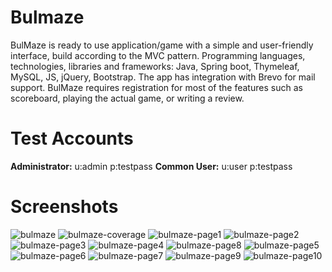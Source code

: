 # Bulmaze

BulMaze is ready to use application/game with a simple and user-friendly interface, build according to the MVC pattern. 
Programming languages, technologies, libraries and frameworks: Java, Spring boot, Thymeleaf, MySQL, JS, jQuery, Bootstrap. The app has integration with Brevo for mail support.
BulMaze requires registration for most of the features such as scoreboard, playing the actual game, or writing a review.

# Test Accounts
**Administrator:** u:admin p:testpass
**Common User:** u:user p:testpass

# Screenshots
![bulmaze](https://github.com/MartinKrystev/bulmaze/assets/81164364/d23fe4f1-3219-4efa-99b9-e55cb4e16eff)
![bulmaze-coverage](https://github.com/MartinKrystev/bulmaze/assets/81164364/2434da7e-03e8-41d1-91c7-8b0e27643d3f)
![bulmaze-page1](https://github.com/MartinKrystev/bulmaze/assets/81164364/458f8352-3caf-4547-ac57-2e812f6980f5)
![bulmaze-page2](https://github.com/MartinKrystev/bulmaze/assets/81164364/f43c2f26-89eb-4feb-99e1-d3d274bed144)
![bulmaze-page3](https://github.com/MartinKrystev/bulmaze/assets/81164364/a8b16e56-58aa-43f3-9365-f308ad460f17)
![bulmaze-page4](https://github.com/MartinKrystev/bulmaze/assets/81164364/d085f44c-c940-4cdb-8bce-1430107888fb)
![bulmaze-page8](https://github.com/MartinKrystev/bulmaze/assets/81164364/bfd4e5a8-365e-4e5f-b12d-b1588b984e1a)
![bulmaze-page5](https://github.com/MartinKrystev/bulmaze/assets/81164364/edb6b431-a2e6-43c6-9509-60ad28e39d65)
![bulmaze-page6](https://github.com/MartinKrystev/bulmaze/assets/81164364/7d30db4d-6b8b-4a5b-9298-8d38f75567e9)
![bulmaze-page7](https://github.com/MartinKrystev/bulmaze/assets/81164364/bf557ff9-7840-4984-893e-635fbc18144a)
![bulmaze-page9](https://github.com/MartinKrystev/bulmaze/assets/81164364/46c61d00-b5ef-4c0e-88f5-5435f672cb0c)
![bulmaze-page10](https://github.com/MartinKrystev/bulmaze/assets/81164364/527872dc-36da-42a2-ab9a-427ce94a8845)













